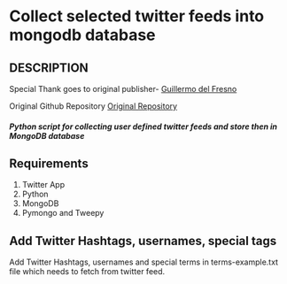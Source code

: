 # Collect selected twitter feeds into mongodb database

## DESCRIPTION

Special Thank goes to original publisher- [Guillermo del Fresno](https://github.com/gdelfresno)

Original Github Repository [Original Repository](https://github.com/gdelfresno/twitterstream-to-mongodb)

##### Python script for collecting user defined twitter feeds and store then in MongoDB database

## Requirements

1. Twitter App 
2. Python
3. MongoDB
4. Pymongo and Tweepy 

## Add Twitter Hashtags, usernames, special tags

Add Twitter Hashtags, usernames and special terms in terms-example.txt file which needs to fetch from twitter feed.

